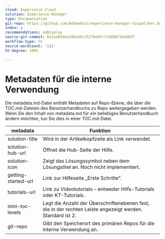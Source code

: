 ```yaml
---
cloud: Experience Cloud
solution: Experience Manager
type: Documentation
git-repo: https://github.com/AdobeDocs/experience-manager-dispatcher.de-DE
index: y
recommendations: noDisplay
source-git-commit: 0a1aa854ea286a30c3527be8fc7c0998726a663f
workflow-type: ht
source-wordcount: '112'
ht-degree: 100%

---
```



# Metadaten für die interne Verwendung

Die metadata.md-Datei enthält Metadaten auf Repo-Ebene, die über die TOC.md-Dateien des Benutzerhandbuchs zu Repo weitergegeben werden. Wenn Sie den Inhalt von metadata.md für ein beliebiges Benutzerhandbuch ändern möchten, tun Sie dies in einer TOC.md-Datei.

| metadata | Funktion |
|--- |--- |
| solution-title | Wird in der Artikelkopfzeile als Link verwendet. |
| solution-hub-url | Öffnet die Hub-Seite der Hilfe. |
| solution-icon | Zeigt das Lösungssymbol neben dem Lösungstitel an. Noch nicht implementiert. |
| getting-started-url | Link zur Hilfeseite „Erste Schritte“. |
| tutorials-url | Link zu Videotutorials – entweder Hilfs-Tutorials oder KT-Tutorials. |
| mini-toc-levels | Legt die Anzahl der Überschriftenebenen fest, die in der rechten Leiste angezeigt werden. Standard ist 2. |
| git-repo | Gibt den Speicherort des primären Repos für die interne Verwendung an. |

